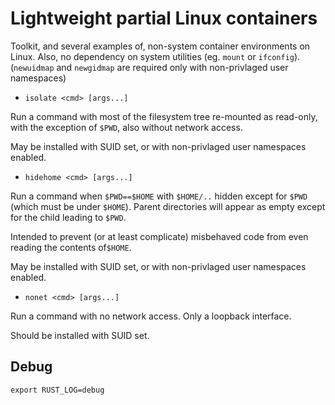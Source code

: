 Lightweight partial Linux containers
====================================

Toolkit, and several examples of, non-system container environments on Linux.
Also, no dependency on system utilities (eg. `mount` or `ifconfig`).
(`newuidmap` and `newgidmap` are required only with non-privlaged user namespaces)

* `isolate <cmd> [args...]`

Run a command with most of the filesystem tree re-mounted as read-only,
with the exception of `$PWD`, also without network access.

May be installed with SUID set, or with non-privlaged user namespaces enabled.

* `hidehome <cmd> [args...]`

Run a command when `$PWD==$HOME` with `$HOME/..` hidden except for `$PWD`
(which must be under `$HOME`).
Parent directories will appear as empty except for the child leading to `$PWD`.

Intended to prevent (or at least complicate) misbehaved code from even
reading the contents of`$HOME`.

May be installed with SUID set, or with non-privlaged user namespaces enabled.

* `nonet <cmd> [args...]`

Run a command with no network access.  Only a loopback interface.

Should be installed with SUID set.

## Debug

```
export RUST_LOG=debug
```
